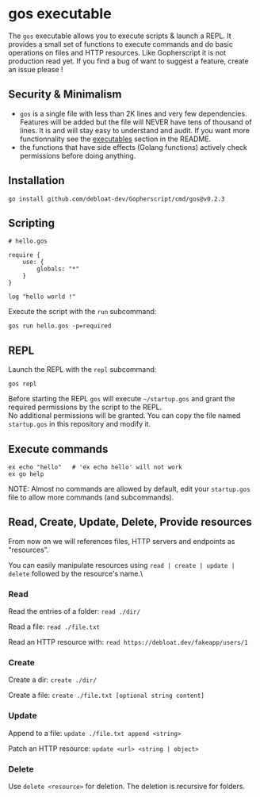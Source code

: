 # gos executable

The ``gos`` executable allows you to execute scripts & launch a REPL.
It provides a small set of functions to execute commands and do basic operations on files and HTTP resources.
Like Gopherscript it is not production read yet. If you find a bug of want to suggest a feature, create an issue please !

## Security & Minimalism

- ``gos`` is a single file with less than 2K lines and very few dependencies. Features will be added but the file will NEVER have tens of thousand of lines.
  It is and will stay easy to understand and audit. If you want more functionnality see the [executables](./README.md##executables) section in the README.
- the functions that have side effects (Golang functions) actively check permissions before doing anything.


## Installation

```
go install github.com/debloat-dev/Gopherscript/cmd/gos@v0.2.3
```

## Scripting

```
# hello.gos

require {
    use: {
        globals: "*"
    }
}

log "hello world !"
```

Execute the script with the ``run`` subcommand:

```
gos run hello.gos -p=required
```

## REPL

Launch the REPL with the ``repl`` subcommand:
```
gos repl
```

Before starting the REPL ``gos`` will execute ``~/startup.gos`` and grant the required permissions by the script to the REPL.\
No additional permissions will be granted. You can copy the file named ``startup.gos`` in this repository and modify it.


## Execute commands

```
ex echo "hello"   # 'ex echo hello' will not work
ex go help
```

NOTE: Almost no commands are allowed by default, edit your ``startup.gos`` file to allow more commands (and subcommands).


## Read, Create, Update, Delete, Provide resources

From now on we will references files, HTTP servers and endpoints as "resources".

You can easily manipulate resources using ``read | create | update | delete`` followed by the resource's name.\


### Read

Read the entries of a folder: ``read ./dir/``

Read a file: ``read ./file.txt``

Read an HTTP resource with: ``read https://debloat.dev/fakeapp/users/1``

### Create

Create a dir: ``create ./dir/``

Create a file: ``create ./file.txt [optional string content]``

### Update

Append to a file: ``update ./file.txt append <string>``

Patch an HTTP resource: ``update <url> <string | object>``

### Delete

Use ``delete <resource>`` for deletion. The deletion is recursive for folders.

